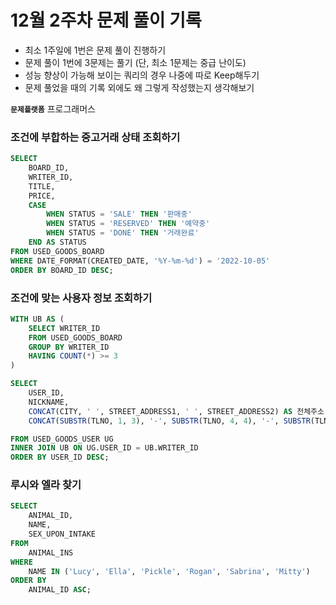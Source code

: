 # 12월 2주차 문제 풀이 기록

- 최소 1주일에 1번은 문제 풀이 진행하기
- 문제 풀이 1번에 3문제는 풀기 (단, 최소 1문제는 중급 난이도)
- 성능 향상이 가능해 보이는 쿼리의 경우 나중에 따로 Keep해두기
- 문제 풀었을 때의 기록 외에도 왜 그렇게 작성했는지 생각해보기

**`문제플랫폼`** 프로그래머스

### 조건에 부합하는 중고거래 상태 조회하기

```sql
SELECT 
    BOARD_ID, 
    WRITER_ID, 
    TITLE, 
    PRICE, 
    CASE 
        WHEN STATUS = 'SALE' THEN '판매중'
        WHEN STATUS = 'RESERVED' THEN '예약중'
        WHEN STATUS = 'DONE' THEN '거래완료' 
    END AS STATUS
FROM USED_GOODS_BOARD
WHERE DATE_FORMAT(CREATED_DATE, '%Y-%m-%d') = '2022-10-05'
ORDER BY BOARD_ID DESC;

```

### 조건에 맞는 사용자 정보 조회하기

```sql
WITH UB AS (
    SELECT WRITER_ID
    FROM USED_GOODS_BOARD
    GROUP BY WRITER_ID
    HAVING COUNT(*) >= 3
)

SELECT  
    USER_ID, 
    NICKNAME, 
    CONCAT(CITY, ' ', STREET_ADDRESS1, ' ', STREET_ADDRESS2) AS 전체주소, 
    CONCAT(SUBSTR(TLNO, 1, 3), '-', SUBSTR(TLNO, 4, 4), '-', SUBSTR(TLNO, 8)) AS 전화번호

FROM USED_GOODS_USER UG 
INNER JOIN UB ON UG.USER_ID = UB.WRITER_ID
ORDER BY USER_ID DESC;

```

### 루시와 엘라 찾기

```sql
SELECT  
    ANIMAL_ID, 
    NAME, 
    SEX_UPON_INTAKE
FROM 
    ANIMAL_INS
WHERE 
    NAME IN ('Lucy', 'Ella', 'Pickle', 'Rogan', 'Sabrina', 'Mitty')
ORDER BY 
    ANIMAL_ID ASC;

```